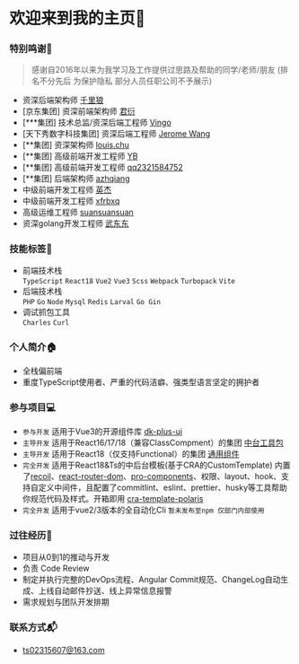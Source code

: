 # 欢迎来到我的主页👏
### 特别鸣谢🎉
 > 感谢自2016年以来为我学习及工作提供过思路及帮助的同学/老师/朋友 (排名不分先后 为保护隐私 部分人员任职公司不予展示)
 - 资深后端架构师 [千里狼](https://github.com/qianlilang)
 - [京东集团] 资深前端架构师 [君衍](https://github.com/isMrFan)
 - [***集团] 技术总监/资深后端工程师 [Vingo](https://github.com/VingoYang)
 - [天下秀数字科技集团] 资深后端工程师 [Jerome Wang](https://github.com/dot1024)
 - [**集团] 资深架构师 [louis.chu](https://github.com/louis-tru)
 - [**集团] 高级前端开发工程师 [YB](https://github.com/MagnumGoYB)
 - [**集团] 高级前端开发工程师 [qq2321584752](https://github.com/qq2321584752)
 - [**集团] 后端架构师 [azhqiang](https://github.com/NoUserNames)
 - 中级前端开发工程师 [英杰](https://github.com/WangYingJay)
 - 中级前端开发工程师 [xfrbxq](https://github.com/xfrbxq)
 - 高级运维工程师 [suansuansuan](https://github.com/emslse)
 - 资深golang开发工程师 [武东东](https://github.com/chiniun)
   
### 技能标签📖
 - 前端技术栈  
   `TypeScript` `React18` `Vue2` `Vue3` `Scss` `Webpack` `Turbopack` `Vite`
 - 后端技术栈  
   `PHP` `Go` `Node` `Mysql` `Redis` `Larval` `Go Gin`
 - 调试抓包工具  
   `Charles` `Curl`

### 个人简介🏠
  - 全栈偏前端
  - 重度TypeScript使用者、严重的代码洁癖、强类型语言坚定的拥护者
  
### 参与项目💻
  - `参与开发` 适用于Vue3的开源组件库 [dk-plus-ui](https://github.com/dk-plus-ui/dk-plus-ui)
  - `主导开发` 适用于React16/17/18（兼容ClassCompment）的集团 [中台工具包](https://www.npmjs.com/package/@bugfix2019/utils)
  - `主导开发` 适用于React18（仅支持Functional）的集团 [通用组件](https://www.npmjs.com/package/hashii-account)
  - `完全开发` 适用于React18&Ts的中后台模板(基于CRA的CustomTemplate) 内置了[recoil](https://recoiljs.org/)、[react-router-dom](https://reactrouter.com/)、[pro-components](https://procomponents.ant.design/)、权限、layout、hook、支持自定义中间件，且配置了commitlint、eslint、prettier、husky等工具帮助你规范代码及样式。开箱即用 [cra-template-polaris](https://www.npmjs.com/package/@bugfix2019/cra-template-polaris) 
  - `完全开发` 适用于vue2/3版本的全自动化Cli `暂未发布至npm 仅部门内部使用`
    
### 过往经历🔰
  - 项目从0到1的推动与开发
  - 负责 Code Review
  - 制定并执行完整的DevOps流程、Angular Commit规范、ChangeLog自动生成、上线自动邮件抄送、线上异常信息报警
  - 需求规划与团队开发排期
  
### 联系方式📬
  - ts02315607@163.com

